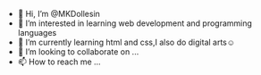 - 👋 Hi, I’m @MKDollesin
- 👀 I’m interested in learning web development and programming languages
- 🌱 I’m currently learning html and css,I also do digital arts☺️
- 💞️ I’m looking to collaborate on ...
- 📫 How to reach me ...

<!---
MKDollesin/MKDollesin is a ✨ special ✨ repository because its `README.md` (this file) appears on your GitHub profile.
You can click the Preview link to take a look at your changes.
--->

